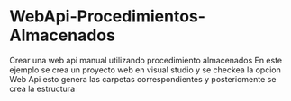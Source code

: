 # WebApi-Procedimientos-Almacenados
Crear una web api manual utilizando procedimiento almacenados
En este ejemplo se crea un proyecto web en visual studio y se checkea la opcion Web Api esto genera las carpetas correspondientes y posteriomente se crea la estructura 
